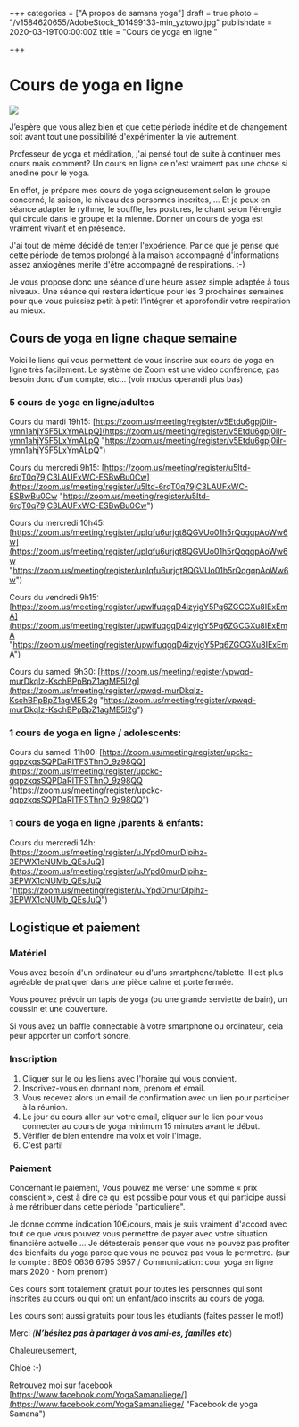 +++
categories = ["A propos de samana yoga"]
draft = true
photo = "/v1584620655/AdobeStock_101499133-min_yztowo.jpg"
publishdate = 2020-03-19T00:00:00Z
title = "Cours de yoga en ligne "

+++
# Cours de yoga en ligne

![](https://res.cloudinary.com/dqu7lbbhg/image/upload/c_scale,dpr_auto,q_70,w_680,f_auto/v1584625378/Capture_d_e%CC%81cran_2020-03-19_a%CC%80_14.42.19_alpdkg.png)

J’espère que vous allez bien et que cette période inédite et de changement soit avant tout une possibilité d'expérimenter la vie autrement.

Professeur de yoga et méditation, j'ai pensé tout de suite à continuer mes cours mais comment? Un cours en ligne ce n'est vraiment pas une chose si anodine pour le yoga.

En effet, je prépare mes cours de yoga soigneusement selon le groupe concerné, la saison, le niveau des personnes inscrites, ... Et je peux en séance adapter le rythme, le souffle, les postures, le chant selon l'énergie qui circule dans le groupe et la mienne. Donner un cours de yoga est vraiment vivant et en présence.

J'ai tout de même décidé de tenter l'expérience. Par ce que je pense que cette période de temps prolongé à la maison accompagné d'informations assez anxiogènes mérite d'être accompagné de respirations. :-)

Je vous propose donc une séance d'une heure assez simple adaptée à tous niveaux. Une séance qui restera identique pour les 3 prochaines semaines pour que vous puissiez petit à petit l'intégrer et approfondir votre respiration au mieux.

## Cours de yoga en ligne chaque semaine

Voici le liens qui vous permettent de vous inscrire aux cours de yoga en ligne très facilement. Le système de Zoom est une video conférence, pas besoin donc d'un compte, etc... (voir modus operandi plus bas)

### 5 cours de yoga en ligne/adultes

Cours du mardi 19h15: [https://zoom.us/meeting/register/v5Etdu6gpj0iIr-ymn1ahjY5F5LxYmALpQ](https://zoom.us/meeting/register/v5Etdu6gpj0iIr-ymn1ahjY5F5LxYmALpQ "https://zoom.us/meeting/register/v5Etdu6gpj0iIr-ymn1ahjY5F5LxYmALpQ")

Cours du mercredi 9h15: [https://zoom.us/meeting/register/u5Itd-6rqT0q79jC3LAUFxWC-ESBwBu0Cw](https://zoom.us/meeting/register/u5Itd-6rqT0q79jC3LAUFxWC-ESBwBu0Cw "https://zoom.us/meeting/register/u5Itd-6rqT0q79jC3LAUFxWC-ESBwBu0Cw")

Cours du mercredi 10h45: [https://zoom.us/meeting/register/upIqfu6urjgt8QGVUo01h5rQogqpAoWw6w](https://zoom.us/meeting/register/upIqfu6urjgt8QGVUo01h5rQogqpAoWw6w "https://zoom.us/meeting/register/upIqfu6urjgt8QGVUo01h5rQogqpAoWw6w")

Cours du vendredi 9h15: [https://zoom.us/meeting/register/upwlfuqgqD4izyigY5Pq6ZGCGXu8IExEmA](https://zoom.us/meeting/register/upwlfuqgqD4izyigY5Pq6ZGCGXu8IExEmA "https://zoom.us/meeting/register/upwlfuqgqD4izyigY5Pq6ZGCGXu8IExEmA")

Cours du samedi 9h30: [https://zoom.us/meeting/register/vpwqd-murDkqIz-KschBPpBpZ1agME5l2g](https://zoom.us/meeting/register/vpwqd-murDkqIz-KschBPpBpZ1agME5l2g "https://zoom.us/meeting/register/vpwqd-murDkqIz-KschBPpBpZ1agME5l2g")

### 1 cours de yoga en ligne / adolescents:

Cours du samedi 11h00: [https://zoom.us/meeting/register/upckc-qqpzkqsSQPDaRITFSThnO_9z98QQ](https://zoom.us/meeting/register/upckc-qqpzkqsSQPDaRITFSThnO_9z98QQ "https://zoom.us/meeting/register/upckc-qqpzkqsSQPDaRITFSThnO_9z98QQ")

### 1 cours de yoga en ligne /parents & enfants:

Cours du mercredi 14h: [https://zoom.us/meeting/register/uJYpdOmurDIpihz-3EPWX1cNUMb_QEsJuQ](https://zoom.us/meeting/register/uJYpdOmurDIpihz-3EPWX1cNUMb_QEsJuQ "https://zoom.us/meeting/register/uJYpdOmurDIpihz-3EPWX1cNUMb_QEsJuQ")

## Logistique et paiement

### Matériel

Vous avez besoin d'un ordinateur ou d'uns smartphone/tablette. Il est plus agréable de pratiquer dans une pièce calme et porte fermée.

Vous pouvez prévoir un tapis de yoga (ou une grande serviette de bain), un coussin et une couverture.

Si vous avez un baffle connectable à votre smartphone ou ordinateur, cela peur apporter un confort sonore.

### Inscription

1. Cliquer sur le ou les  liens avec l'horaire qui vous convient.
2. Inscrivez-vous en donnant nom, prénom et email.
3. Vous recevez alors un email de confirmation avec un lien pour participer à la réunion.
4. Le jour du cours aller sur votre email, cliquer sur le lien pour vous connecter au cours de yoga minimum 15 minutes avant le début.
5. Vérifier de bien entendre ma voix et voir l'image.
6. C'est parti!

### Paiement

Concernant le paiement, Vous pouvez me verser une somme « prix conscient », c’est à dire ce qui est possible pour vous et qui participe aussi à me rétribuer dans cette période "particulière".

Je donne comme indication 10€/cours, mais je suis vraiment d'accord avec tout ce que vous pouvez vous permettre de payer avec votre situation financière actuelle ... Je détesterais penser que vous ne pouvez pas profiter des bienfaits du yoga parce que vous ne pouvez pas vous le permettre. (sur le compte : BE09 0636 6795 3957 / Communication: cour yoga en ligne mars 2020 - Nom prénom)

Ces cours sont totalement gratuit pour toutes les personnes qui sont inscrites au cours ou qui ont un enfant/ado inscrits au cours de yoga.

Les cours sont aussi gratuits pour tous les étudiants (faites passer le mot!)

Merci _(**N’hésitez pas à partager à vos ami-es, familles etc**_)

Chaleureusement,

Chloé :-)

Retrouvez moi sur facebook [https://www.facebook.com/YogaSamanaliege/](https://www.facebook.com/YogaSamanaliege/ "Facebook de yoga Samana")